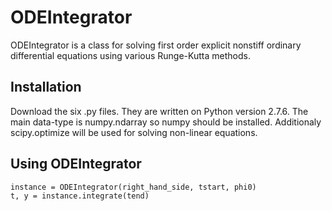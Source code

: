 # ODEIntegrator

ODEIntegrator is a class for solving first order explicit nonstiff ordinary differential equations using various Runge-Kutta methods. 

Installation
---
Download the six .py files. They are written on Python version 2.7.6. The main data-type is numpy.ndarray so numpy should be installed. Additionaly scipy.optimize will be used for solving non-linear equations.

Using ODEIntegrator
---
    instance = ODEIntegrator(right_hand_side, tstart, phi0)
    t, y = instance.integrate(tend)
